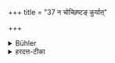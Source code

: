 +++
title = "37 न चोच्छिष्टङ् कुर्यात्"

+++

<details><summary>Bühler</summary>

37. And he shall leave no residue (in his dish).
</details>

<details><summary>हरदत्त-टीका</summary>

## सूत्रम्
न चोच्छिष्टं कुर्यात् ॥ ३७ ॥
### टिप्पनी
यावच्छक्नोति भोक्तुं तावदेव भोजनपात्रे कृत्वा भुञ्जीत ॥ ३७॥
</details>
